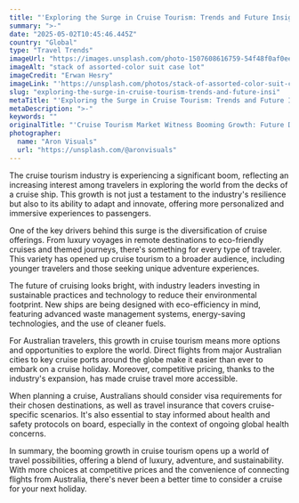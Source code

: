 ```yaml
---
title: "'Exploring the Surge in Cruise Tourism: Trends and Future Insights'"
summary: ">-"
date: "2025-05-02T10:45:46.445Z"
country: "Global"
type: "Travel Trends"
imageUrl: "https://images.unsplash.com/photo-1507608616759-54f48f0af0ee?q=80&w=1974&auto=format&fit=crop&ixlib=rb-4.0.3&ixid=M3wxMjA3fDB8MHxwaG90by1wYWdlfHx8fGVufDB8fHx8fA%3D%3D"
imageAlt: "stack of assorted-color suit case lot"
imageCredit: "Erwan Hesry"
imageLink: "'https://unsplash.com/photos/stack-of-assorted-color-suit-case-lot-Q34YB7yjAxA'"
slug: "exploring-the-surge-in-cruise-tourism-trends-and-future-insi"
metaTitle: "'Exploring the Surge in Cruise Tourism: Trends and Future Insights'"
metaDescription: ">-"
keywords: ""
originalTitle: "'Cruise Tourism Market Witness Booming Growth: Future Demand, - openPR.com'"
photographer:
  name: "Aron Visuals"
  url: "https://unsplash.com/@aronvisuals"
---
```






The cruise tourism industry is experiencing a significant boom, reflecting an increasing interest among travelers in exploring the world from the decks of a cruise ship. This growth is not just a testament to the industry's resilience but also to its ability to adapt and innovate, offering more personalized and immersive experiences to passengers.

One of the key drivers behind this surge is the diversification of cruise offerings. From luxury voyages in remote destinations to eco-friendly cruises and themed journeys, there's something for every type of traveler. This variety has opened up cruise tourism to a broader audience, including younger travelers and those seeking unique adventure experiences.

The future of cruising looks bright, with industry leaders investing in sustainable practices and technology to reduce their environmental footprint. New ships are being designed with eco-efficiency in mind, featuring advanced waste management systems, energy-saving technologies, and the use of cleaner fuels.

For Australian travelers, this growth in cruise tourism means more options and opportunities to explore the world. Direct flights from major Australian cities to key cruise ports around the globe make it easier than ever to embark on a cruise holiday. Moreover, competitive pricing, thanks to the industry's expansion, has made cruise travel more accessible.

When planning a cruise, Australians should consider visa requirements for their chosen destinations, as well as travel insurance that covers cruise-specific scenarios. It's also essential to stay informed about health and safety protocols on board, especially in the context of ongoing global health concerns.

In summary, the booming growth in cruise tourism opens up a world of travel possibilities, offering a blend of luxury, adventure, and sustainability. With more choices at competitive prices and the convenience of connecting flights from Australia, there's never been a better time to consider a cruise for your next holiday.
